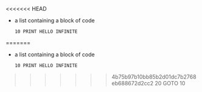 <<<<<<< HEAD
*   a list containing a block of code

	    10 PRINT HELLO INFINITE
=======
*   a list containing a block of code

	    10 PRINT HELLO INFINITE
>>>>>>> 4b75b97b10bb85b2d01dc7b2768eb688672d2cc2
	    20 GOTO 10
